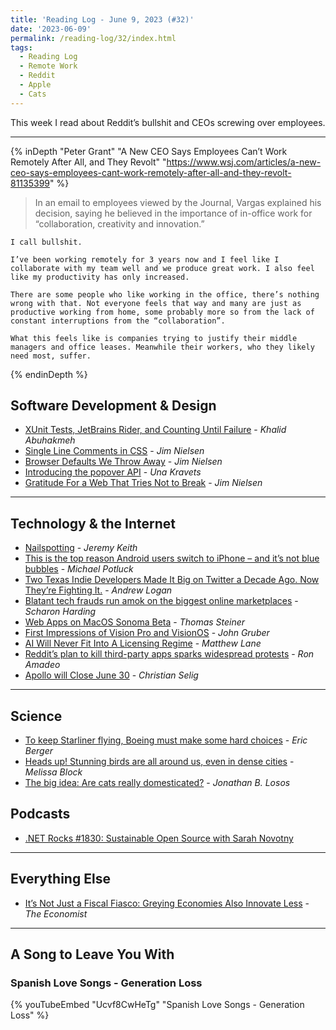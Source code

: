```yaml
---
title: 'Reading Log - June 9, 2023 (#32)'
date: '2023-06-09'
permalink: /reading-log/32/index.html
tags:
  - Reading Log
  - Remote Work
  - Reddit
  - Apple
  - Cats
---
```


This week I read about Reddit’s bullshit and CEOs screwing over employees.
<!-- excerpt -->

---

{% inDepth "Peter Grant" "A New CEO Says Employees Can’t Work Remotely After All, and They Revolt" "https://www.wsj.com/articles/a-new-ceo-says-employees-cant-work-remotely-after-all-and-they-revolt-81135399" %}
    <blockquote><p>In an email to employees viewed by the Journal, Vargas explained his decision, saying he believed in the importance of in-office work for “collaboration, creativity and innovation.”</p></blockquote>

    I call bullshit.

    I’ve been working remotely for 3 years now and I feel like I collaborate with my team well and we produce great work. I also feel like my productivity has only increased.

    There are some people who like working in the office, there’s nothing wrong with that. Not everyone feels that way and many are just as productive working from home, some probably more so from the lack of constant interruptions from the “collaboration”.

    What this feels like is companies trying to justify their middle managers and office leases. Meanwhile their workers, who they likely need most, suffer.
{% endinDepth %}

## Software Development & Design

- [XUnit Tests, JetBrains Rider, and Counting Until Failure](https://khalidabuhakmeh.com/xunit-tests-jetbrains-rider-and-counting-until-failure) - _Khalid Abuhakmeh_
- [Single Line Comments in CSS](https://blog.jim-nielsen.com/2023/single-line-comments-in-css/) - _Jim Nielsen_
- [Browser Defaults We Throw Away](https://blog.jim-nielsen.com/2023/throwaway-browser-defaults/) - _Jim Nielsen_
- [Introducing the popover API](https://developer.chrome.com/blog/introducing-popover-api/) - _Una Kravets_
- [Gratitude For a Web That Tries Not to Break](https://blog.jim-nielsen.com/2023/gratitude-for-dont-break-the-web/) - _Jim Nielsen_

----

## Technology & the Internet

- [Nailspotting](https://adactio.com/journal/20181) - _Jeremy Keith_
- [This is the top reason Android users switch to iPhone – and it’s not blue bubbles](https://9to5mac.com/2023/05/31/top-reason-android-users-switch-to-iphone/) - _Michael Potluck_
- [Two Texas Indie Developers Made It Big on Twitter a Decade Ago. Now They’re Fighting It.](https://www.texasmonthly.com/news-politics/texas-tweetbot-developers-fighting-twitter/) - _Andrew Logan_
- [Blatant tech frauds run amok on the biggest online marketplaces](https://arstechnica.com/gadgets/2023/06/blatant-tech-frauds-run-amok-on-the-biggest-online-marketplaces/) - _Scharon Harding_
- [Web Apps on MacOS Sonoma Beta](https://blog.tomayac.com/2023/06/07/web-apps-on-macos-sonoma-14-beta/) - _Thomas Steiner_
- [First Impressions of Vision Pro and VisionOS](https://daringfireball.net/2023/06/first_impressions_of_vision_pro_and_visionos) - _John Gruber_
- [AI Will Never Fit Into A Licensing Regime](https://www.techdirt.com/2023/06/02/ai-will-never-fit-into-a-licensing-regime/) - _Matthew Lane_
- [Reddit’s plan to kill third-party apps sparks widespread protests](https://arstechnica.com/gadgets/2023/06/reddits-plan-to-kill-third-party-apps-sparks-widespread-protests/) - _Ron Amadeo_
- [Apollo will Close June 30](https://old.reddit.com/r/apolloapp/comments/144f6xm/apollo_will_close_down_on_june_30th_reddits/) - _Christian Selig_

----

## Science

- [To keep Starliner flying, Boeing must make some hard choices](https://arstechnica.com/space/2023/06/to-keep-starliner-flying-boeing-must-make-some-hard-choices/) - _Eric Berger_
- [Heads up! Stunning birds are all around us, even in dense cities](https://www.npr.org/2023/05/30/1178489879/birding-bird-watching-urban-city-migratory) - _Melissa Block_
- [The big idea: Are cats really domesticated?](https://www.theguardian.com/books/2023/jun/05/the-big-idea-are-cats-really-domesticated) - _Jonathan B. Losos_

## Podcasts

- [.NET Rocks #1830: Sustainable Open Source with Sarah Novotny](https://www.dotnetrocks.com/details/1830)

----

## Everything Else

- [It’s Not Just a Fiscal Fiasco: Greying Economies Also Innovate Less](https://www.economist.com/briefing/2023/05/30/its-not-just-a-fiscal-fiasco-greying-economies-also-innovate-less) - _The Economist_

----

## A Song to Leave You With

### Spanish Love Songs - Generation Loss

{% youTubeEmbed "Ucvf8CwHeTg" "Spanish Love Songs - Generation Loss" %}